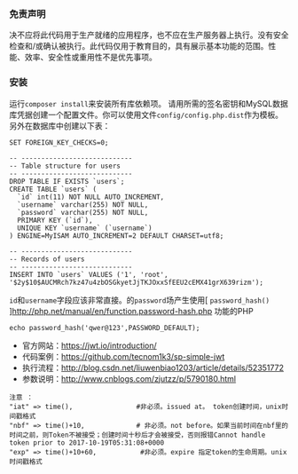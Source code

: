 ### 免责声明
决不应将此代码用于生产就绪的应用程序，也不应在生产服务器上执行。没有安全检查和/或确认被执行。此代码仅用于教育目的，具有展示基本功能的范围。性能、效率、安全性或重用性不是优先事项。
### 安装
运行`composer install`来安装所有库依赖项。
请用所需的签名密钥和MySQL数据库凭据创建一个配置文件。你可以使用文件`config/config.php.dist`作为模板。
另外在数据库中创建以下表：
```
SET FOREIGN_KEY_CHECKS=0;

-- ----------------------------
-- Table structure for users
-- ----------------------------
DROP TABLE IF EXISTS `users`;
CREATE TABLE `users` (
  `id` int(11) NOT NULL AUTO_INCREMENT,
  `username` varchar(255) NOT NULL,
  `password` varchar(255) NOT NULL,
  PRIMARY KEY (`id`),
  UNIQUE KEY `username` (`username`)
) ENGINE=MyISAM AUTO_INCREMENT=2 DEFAULT CHARSET=utf8;

-- ----------------------------
-- Records of users
-- ----------------------------
INSERT INTO `users` VALUES ('1', 'root', '$2y$10$AUCMRch7kz47u4zbOSGkyetJjTKJOxxSfEEU2cEMX41grX639rizm');

```
`id`和`username`字段应该非常直接。的`password`场产生使用[ ` password_hash() ` ]http://php.net/manual/en/function.password-hash.php 功能的PHP

`echo password_hash('qwer@123',PASSWORD_DEFAULT);`

- 官方网站：https://jwt.io/introduction/
- 代码案例：https://github.com/tecnom1k3/sp-simple-jwt
- 执行流程：http://blog.csdn.net/liuwenbiao1203/article/details/52351772
- 参数说明：http://www.cnblogs.com/zjutzz/p/5790180.html

```
注意 ：
"iat" => time(),                #非必须。issued at。 token创建时间，unix时间戳格式
"nbf" => time()+10,             # 非必须。not before。如果当前时间在nbf里的时间之前，则Token不被接受；创建时间十秒后才会被接受，否则报错Cannot handle token prior to 2017-10-19T05:31:08+0000
"exp" => time()+10+60,           #非必须。expire 指定token的生命周期。unix时间戳格式

```
